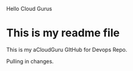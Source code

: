 Hello Cloud Gurus
# This is my readme file

This is my aCloudGuru GItHub for Devops Repo.

Pulling in changes.
